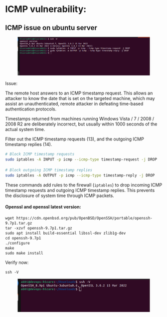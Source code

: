 # ICMP vulnerability:

## ICMP issue on ubuntu server

<figure><img src="../.gitbook/assets/image (3) (1) (1) (1) (1) (1) (1) (1) (1) (1).png" alt=""><figcaption></figcaption></figure>

Issue:&#x20;

The remote host answers to an ICMP timestamp request. This allows an attacker to know the date that is set on the targeted machine, which may assist an unauthenticated, remote attacker in defeating time-based authentication protocols.

Timestamps returned from machines running Windows Vista / 7 / 2008 / 2008 R2 are deliberately incorrect, but usually within 1000 seconds of the actual system time.

Filter out the ICMP timestamp requests (13), and the outgoing ICMP timestamp replies (14).

```bash
# Block ICMP timestamp requests
sudo iptables -A INPUT -p icmp --icmp-type timestamp-request -j DROP

# Block outgoing ICMP timestamp replies
sudo iptables -A OUTPUT -p icmp --icmp-type timestamp-reply -j DROP
```

These commands add rules to the firewall (`iptables`) to drop incoming ICMP timestamp requests and outgoing ICMP timestamp replies. This prevents the disclosure of system time through ICMP packets.

#### Openssl and openssl latest version:&#x20;

```
wget https://cdn.openbsd.org/pub/OpenBSD/OpenSSH/portable/openssh-9.7p1.tar.gz
tar -xzvf openssh-9.7p1.tar.gz
sudo apt install build-essential libssl-dev zlib1g-dev
cd openssh-9.7p1
./configure
make
sudo make install

```

Verify now:&#x20;

```
ssh -V
```

<figure><img src="../.gitbook/assets/image (2) (1) (1) (1) (1) (1) (1) (1) (1) (1) (1).png" alt=""><figcaption></figcaption></figure>

